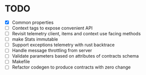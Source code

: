 # TODO
- [x] Common properties
- [ ] Context tags to expose convenient API
- [ ] Revisit telemetry client, items and context use facing methods 
- [ ] make Stats immutable
- [ ] Support exceptions telemetry with rust backtrace
- [ ] Handle message throttling from server
- [ ] Validate parameters based on attributes of contracts schema
- [ ] Makefile
- [ ] Refactor codegen to produce contracts with zero change